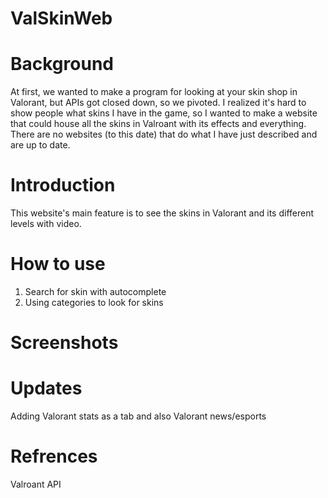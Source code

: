 # ValSkinWeb
# Background
At first, we wanted to make a program for looking at your skin shop in Valorant, but APIs got closed down, so we pivoted. I realized it's hard to show people what skins I have in the game, so I wanted to make a website that could house all the skins in Valroant with its effects and everything. There are no websites (to this date) that do what I have just described and are up to date. 
# Introduction
This website's main feature is to see the skins in Valorant and its different levels with video.
# How to use
1. Search for skin with autocomplete
2. Using categories to look for skins
# Screenshots
# Updates
Adding Valorant stats as a tab and also Valorant news/esports
# Refrences
Valroant API

